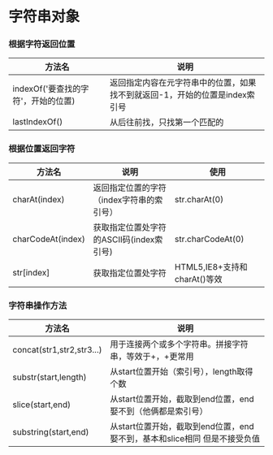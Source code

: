 # 字符串对象

### 根据字符返回位置

| 方法名                              | 说明                                                         |
| ----------------------------------- | ------------------------------------------------------------ |
| indexOf('要查找的字符'，开始的位置) | 返回指定内容在元字符串中的位置，如果找不到就返回-1，开始的位置是index索引号 |
| lastIndexOf()                       | 从后往前找，只找第一个匹配的                                 |

### 根据位置返回字符

| 方法名            | 说明                                      | 使用                         |
| ----------------- | ----------------------------------------- | ---------------------------- |
| charAt(index)     | 返回指定位置的字符（index字符串的索引号） | str.charAt(0)                |
| charCodeAt(index) | 获取指定位置处字符的ASCII码(index索引号)  | str.charCodeAt(0)            |
| str[index]        | 获取指定位置处字符                        | HTML5,IE8+支持和charAt()等效 |

### 字符串操作方法

| 方法名                    | 说明                                                         |
| ------------------------- | ------------------------------------------------------------ |
| concat(str1,str2,str3...) | 用于连接两个或多个字符串。拼接字符串，等效于+，+更常用       |
| substr(start,length)      | 从start位置开始（索引号），length取得个数                    |
| slice(start,end)          | 从start位置开始，截取到end位置，end娶不到（他俩都是索引号）  |
| substring(start,end)      | 从start位置开始，截取到end位置，end娶不到，基本和slice相同 但是不接受负值 |

